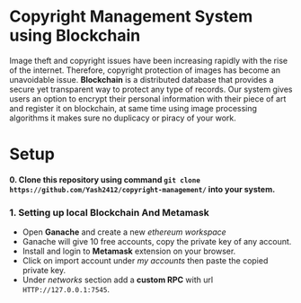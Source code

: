 # Copyright Management System using Blockchain
Image theft and copyright issues have been increasing rapidly with the rise of the internet. Therefore, copyright protection of images has become an unavoidable issue. 
**Blockchain** is a distributed database that provides a secure yet transparent way to protect any type of records.
Our system gives users an option to encrypt their personal information with their piece of art and register it on blockchain, at same time using image processing algorithms it makes sure no duplicacy or piracy of your work.

# Setup
#### 0. Clone this repository using command `git clone https://github.com/Yash2412/copyright-management/` into your system.
### 1. Setting up local Blockchain And Metamask
- Open **Ganache** and create a new *ethereum workspace*
- Ganache will give 10 free accounts, copy the private key of any account.
- Install and login to **Metamask** extension on your browser.
- Click on import account under *my accounts* then paste the copied private key.
- Under *networks* section add a **custom RPC** with url `HTTP://127.0.0.1:7545`.


